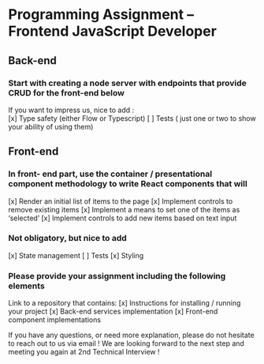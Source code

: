 
# Programming Assignment – Frontend JavaScript Developer

## Back-end

### Start with creating a node server with endpoints that provide CRUD for the front-end below

If you want to impress us, nice to add :  
  [x] Type safety (either Flow or Typescript)
  [ ] Tests ( just one or two to show your ability of using them)

## Front-end

### In front- end part, use the container / presentational component methodology to write  React components that will

  [x] Render an initial list of items to the page
  [x] Implement controls to remove existing items
  [x] Implement a means to set one of the items as ‘selected’
  [x] Implement controls to add new items based on text input

### Not obligatory, but nice to add  

  [x] State management
  [ ] Tests
  [x] Styling

### Please provide your assignment including the following elements  

Link to a repository that contains:
  [x] Instructions for installing / running your project
  [x] Back-end services implementation
  [x] Front-end component implementations

If you have any questions, or need more explanation, please do not hesitate to reach out to us via email !
We are looking forward to the next step and meeting you again at 2nd Technical  Interview !
